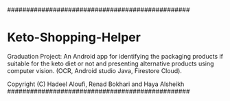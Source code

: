 ################################################
# Keto-Shopping-Helper
Graduation Project: An Android app for identifying  the packaging products if suitable for the keto diet or not and presenting alternative products using computer vision. (OCR, Android studio Java, Firestore Cloud).

Copyright (C) Hadeel Aloufi, Renad Bokhari and Haya Alsheikh
################################################
